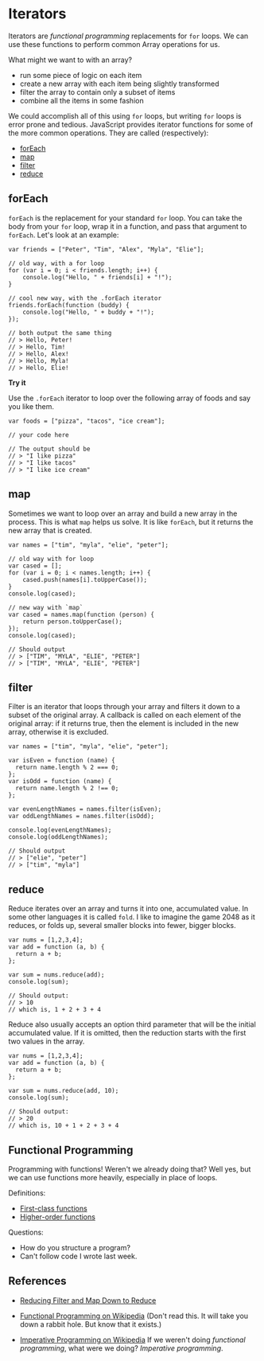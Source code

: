 Iterators
=========

Iterators are _functional programming_ replacements for `for`
loops. We can use these functions to perform common Array operations
for us.

What might we want to with an array?

- run some piece of logic on each item
- create a new array with each item being slightly transformed
- filter the array to contain only a subset of items
- combine all the items in some fashion

We could accomplish all of this using `for` loops, but writing `for`
loops is error prone and tedious. JavaScript provides iterator
functions for some of the more common operations. They are called
(respectively):

- [forEach](https://developer.mozilla.org/en-US/docs/Web/JavaScript/Reference/Global_Objects/Array/forEach)
- [map](https://developer.mozilla.org/en-US/docs/Web/JavaScript/Reference/Global_Objects/Array/map)
- [filter](https://developer.mozilla.org/en-US/docs/Web/JavaScript/Reference/Global_Objects/Array/filter)
- [reduce](https://developer.mozilla.org/en-US/docs/Web/JavaScript/Reference/Global_Objects/Array/Reduce)

forEach
-------

`forEach` is the replacement for your standard `for` loop.  You can
take the body from your `for` loop, wrap it in a function, and pass
that argument to `forEach`. Let's look at an example:

```
var friends = ["Peter", "Tim", "Alex", "Myla", "Elie"];

// old way, with a for loop
for (var i = 0; i < friends.length; i++) {
    console.log("Hello, " + friends[i] + "!");
}

// cool new way, with the .forEach iterator
friends.forEach(function (buddy) {
    console.log("Hello, " + buddy + "!");
});

// both output the same thing
// > Hello, Peter!
// > Hello, Tim!
// > Hello, Alex!
// > Hello, Myla!
// > Hello, Elie!
```

__Try it__

Use the `.forEach` iterator to loop over the following
array of foods and say you like them.

```
var foods = ["pizza", "tacos", "ice cream"];

// your code here

// The output should be
// > "I like pizza"
// > "I like tacos"
// > "I like ice cream"
```

map
---

Sometimes we want to loop over an array and build a new array in the
process. This is what `map` helps us solve. It is like `forEach`, but
it returns the new array that is created.

```
var names = ["tim", "myla", "elie", "peter"];

// old way with for loop
var cased = [];
for (var i = 0; i < names.length; i++) {
    cased.push(names[i].toUpperCase());
}
console.log(cased);

// new way with `map`
var cased = names.map(function (person) {
    return person.toUpperCase();
});
console.log(cased);

// Should output
// > ["TIM", "MYLA", "ELIE", "PETER"]
// > ["TIM", "MYLA", "ELIE", "PETER"]
```

filter
------

Filter is an iterator that loops through your array and filters it
down to a subset of the original array. A callback is called on each
element of the original array: if it returns true, then the element is
included in the new array, otherwise it is excluded.

```
var names = ["tim", "myla", "elie", "peter"];

var isEven = function (name) {
  return name.length % 2 === 0;
};
var isOdd = function (name) {
  return name.length % 2 !== 0;
};

var evenLengthNames = names.filter(isEven);
var oddLengthNames = names.filter(isOdd);

console.log(evenLengthNames);
console.log(oddLengthNames);

// Should output
// > ["elie", "peter"]
// > ["tim", "myla"]
```

reduce
------

Reduce iterates over an array and turns it into one, accumulated
value. In some other languages it is called `fold`. I like to imagine
the game 2048 as it reduces, or folds up, several smaller blocks into
fewer, bigger blocks.

```
var nums = [1,2,3,4];
var add = function (a, b) {
  return a + b;
};

var sum = nums.reduce(add);
console.log(sum);

// Should output:
// > 10
// which is, 1 + 2 + 3 + 4
```

Reduce also usually accepts an option third parameter that will be the
initial accumulated value. If it is omitted, then the reduction starts
with the first two values in the array.

```
var nums = [1,2,3,4];
var add = function (a, b) {
  return a + b;
};

var sum = nums.reduce(add, 10);
console.log(sum);

// Should output:
// > 20
// which is, 10 + 1 + 2 + 3 + 4
```

Functional Programming
----------------------

Programming with functions! Weren't we already doing that?
Well yes, but we can use functions more heavily, especially in place
of loops.

Definitions:

- [First-class functions](http://en.wikipedia.org/wiki/First-class_function)
- [Higher-order functions](http://en.wikipedia.org/wiki/Higher-order_function)


Questions:

- How do you structure a program?
- Can't follow code I wrote last week.

References
----------

- [Reducing Filter and Map Down to Reduce](http://www.elijahmanor.com/reducing-filter-and-map-down-to-reduce/)

- [Functional Programming on Wikipedia](http://en.wikipedia.org/wiki/Functional_programming)
  (Don't read this.  It will take you down a rabbit hole. But know
  that it exists.)

- [Imperative Programming on Wikipedia](http://en.wikipedia.org/wiki/Imperative_programming)
  If we weren't doing _functional programming_, what were we doing?
  _Imperative programming_.
